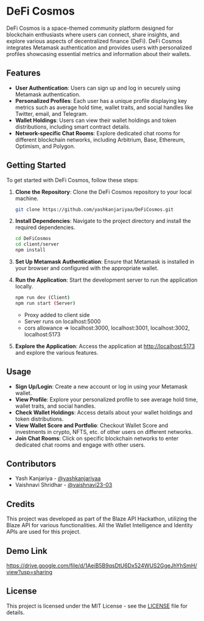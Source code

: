 


# DeFi Cosmos

DeFi Cosmos is a space-themed community platform designed for blockchain enthusiasts where users can connect, share insights, and explore various aspects of decentralized finance (DeFi). DeFi Cosmos integrates Metamask authentication and provides users with personalized profiles showcasing essential metrics and information about their wallets.

## Features

- **User Authentication**: Users can sign up and log in securely using Metamask authentication.
- **Personalized Profiles**: Each user has a unique profile displaying key metrics such as average hold time, wallet traits, and social handles like Twitter, email, and Telegram.
- **Wallet Holdings**: Users can view their wallet holdings and token distributions, including smart contract details.
- **Network-specific Chat Rooms**: Explore dedicated chat rooms for different blockchain networks, including Arbitrium, Base, Ethereum, Optimism, and Polygon.

## Getting Started

To get started with DeFi Cosmos, follow these steps:

1. **Clone the Repository**: Clone the DeFi Cosmos repository to your local machine.

   ```bash
   git clone https://github.com/yashkanjariyaa/DeFiCosmos.git
   ```

2. **Install Dependencies**: Navigate to the project directory and install the required dependencies.

   ```bash
   cd DeFiCosmos
   cd client/server
   npm install
   ```

3. **Set Up Metamask Authentication**: Ensure that Metamask is installed in your browser and configured with the appropriate wallet.

4. **Run the Application**: Start the development server to run the application locally.

   ```bash
   npm run dev (Client)
   npm run start (Server)
   ```
    - Proxy added to client side
    - Server runs on localhost:5000
    - cors allowance => localhost:3000, localhost:3001, localhost:3002, localhost:5173

5. **Explore the Application**: Access the application at [http://localhost:5173](http://localhost:5173) and explore the various features.

## Usage

- **Sign Up/Login**: Create a new account or log in using your Metamask wallet.
- **View Profile**: Explore your personalized profile to see average hold time, wallet traits, and social handles.
- **Check Wallet Holdings**: Access details about your wallet holdings and token distributions.
- **View Wallet Score and Portfolio**: Checkout Wallet Score and investments in crypto, NFTS, etc. of other users on different networks.
- **Join Chat Rooms**: Click on specific blockchain networks to enter dedicated chat rooms and engage with other users.

## Contributors

- Yash Kanjariya - [@yashkanjariyaa](https://github.com/yashkanjariyaa)
- Vaishnavi Shridhar - [@vaishnavi23-03 ](https://github.com/vaishnavi23-03)

## Credits
This project was developed as part of the Blaze API Hackathon, utilizing the Blaze API for various functionalities.
All the Wallet Intelligence and Identity APIs are used for this project.

## Demo Link
https://drive.google.com/file/d/1AeiB5B9qsDtU6Dx524WUS2GgeJhYhSmH/view?usp=sharing
## License

This project is licensed under the MIT License - see the [LICENSE](LICENSE) file for details.



